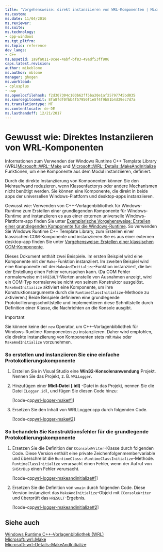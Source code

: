 ```yaml
---
title: 'Vorgehensweise: direkt instanziieren von WRL-Komponenten | Microsoft Docs'
ms.custom: 
ms.date: 11/04/2016
ms.reviewer: 
ms.suite: 
ms.technology:
- cpp-windows
ms.tgt_pltfrm: 
ms.topic: reference
dev_langs:
- C++
ms.assetid: 1a9fa011-0cee-4abf-bf83-49adf53ff906
caps.latest.revision: 
author: mikeblome
ms.author: mblome
manager: ghogen
ms.workload:
- cplusplus
- uwp
ms.openlocfilehash: f2d307304c103b62ff5ba20e1af25797745bd035
ms.sourcegitcommit: 8fa8fdf0fbb4f57950f1e8f4f9b81b4d39ec7d7a
ms.translationtype: MT
ms.contentlocale: de-DE
ms.lasthandoff: 12/21/2017
---
```

# <a name="how-to-instantiate-wrl-components-directly"></a>Gewusst wie: Direktes Instanziieren von WRL-Komponenten
Informationen zum Verwenden der Windows Runtime C++ Template Library (WRL)[Microsoft::WRL::Make](../windows/make-function.md) und [Microsoft::WRL::Details::MakeAndInitialize](../windows/makeandinitialize-function.md) Funktionen, um eine Komponente aus dem Modul instanziieren, definiert.  
  
 Durch die direkte Instanziierung von Komponenten können Sie den Mehraufwand reduzieren, wenn Klassenfactorys oder andere Mechanismen nicht benötigt werden. Sie können eine Komponente, die direkt in beide apps der universellen Windows-Plattform und desktop-apps instanziieren.  
  
 Gewusst wie: Verwenden von C++-Vorlagenbibliothek für Windows-Runtime zum Erstellen einer grundlegenden Komponente für Windows-Runtime und instanziieren es aus einer externen universelle Windows-Plattform-app finden Sie unter [Exemplarische Vorgehensweise: Erstellen einer grundlegenden Komponente für die Windows-Runtime](../windows/walkthrough-creating-a-basic-windows-runtime-component-using-wrl.md). So verwenden Sie Windows Runtime C++ Template Library, zum Erstellen einer klassischen COM‑Komponente und instanziieren Sie es aus einer externen desktop-app finden Sie unter [Vorgehensweise: Erstellen einer klassischen COM-Komponente](../windows/how-to-create-a-classic-com-component-using-wrl.md).  
  
 Dieses Dokument enthält zwei Beispiele. Im ersten Beispiel wird eine Komponente mit der `Make`-Funktion instanziiert. Im zweiten Beispiel wird eine Komponente mit der `MakeAndInitialize`-Funktion instanziiert, die bei der Erstellung einen Fehler verursachen kann. (Da COM Fehler normalerweise mit `HRESULT`-Werten anstelle von Ausnahmen anzeigt, wird ein COM-Typ normalerweise nicht von seinem Konstruktor ausgelöst. `MakeAndInitialize` aktiviert eine Komponente, um ihre Konstruktionsargumente durch die `RuntimeClassInitialize`-Methode zu aktivieren.) Beide Beispiele definieren eine grundlegende Protokollierungsschnittstelle und implementieren diese Schnittstelle durch Definition einer Klasse, die Nachrichten an die Konsole ausgibt.  
  
> [!IMPORTANT]
>  Sie können keine der `new` Operator, um C++-Vorlagenbibliothek für Windows-Runtime-Komponenten zu instanziieren. Daher wird empfohlen, die direkte Instanziierung von Komponenten stets mit `Make` oder `MakeAndInitialize` vorzunehmen.  
  
### <a name="to-create-and-instantiate-a-basic-logger-component"></a>So erstellen und instanziieren Sie eine einfache Protokollierungskomponente  
  
1.  Erstellen Sie in Visual Studio eine **Win32-Konsolenanwendung** Projekt. Nennen Sie das Projekt, z. B. `WRLLogger`.  
  
2.  Hinzufügen einer **Midl-Datei (.idl)** -Datei in das Projekt, nennen Sie die Datei `ILogger.idl`, und fügen Sie diesen Code hinzu:  
  
     [!code-cpp[wrl-logger-make#1](../windows/codesnippet/CPP/how-to-instantiate-wrl-components-directly_1.idl)]  
  
3.  Ersetzen Sie den Inhalt von WRLLogger.cpp durch folgenden Code.  
  
     [!code-cpp[wrl-logger-make#2](../windows/codesnippet/CPP/how-to-instantiate-wrl-components-directly_2.cpp)]  
  
### <a name="to-handle-construction-failure-for-the-basic-logger-component"></a>So behandeln Sie Konstruktionsfehler für die grundlegende Protokollierungskomponente  
  
1.  Ersetzen Sie die Definition der `CConsoleWriter`-Klasse durch folgenden Code. Diese Version enthält eine private Zeichenfolgenmembervariable und überschreibt die `RuntimeClass::RuntimeClassInitialize`-Methode. `RuntimeClassInitialize` verursacht einen Fehler, wenn der Aufruf von `SHStrDup` einen Fehler verursacht.  
  
     [!code-cpp[wrl-logger-makeandinitialize#1](../windows/codesnippet/CPP/how-to-instantiate-wrl-components-directly_3.cpp)]  
  
2.  Ersetzen Sie die Definition von `wmain` durch folgenden Code. Diese Version instanziiert das `MakeAndInitialize`-Objekt mit `CConsoleWriter` und überprüft das `HRESULT`-Ergebnis.  
  
     [!code-cpp[wrl-logger-makeandinitialize#2](../windows/codesnippet/CPP/how-to-instantiate-wrl-components-directly_4.cpp)]  
  
## <a name="see-also"></a>Siehe auch  
 [Windows Runtime C++-Vorlagenbibliothek (WRL)](../windows/windows-runtime-cpp-template-library-wrl.md)   
 [Microsoft::wrl::Make](../windows/make-function.md)   
 [Microsoft::wrl::Details::MakeAndInitialize](../windows/makeandinitialize-function.md)